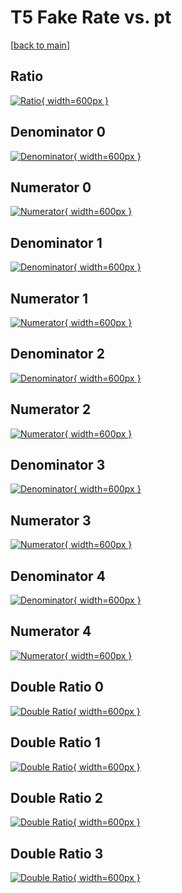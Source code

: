 # T5 Fake Rate vs. pt

[[back to main](./)]



## Ratio

[![Ratio](../mtv/var/T5_fakerate_pt.png){ width=600px }](../mtv/var/T5_fakerate_pt.pdf)

## Denominator 0

[![Denominator](../mtv/den/T5_fakerate_pt_den0.png){ width=600px }](../mtv/den/T5_fakerate_pt_den0.pdf)

## Numerator 0

[![Numerator](../mtv/num/T5_fakerate_pt_num0.png){ width=600px }](../mtv/num/T5_fakerate_pt_num0.pdf)

## Denominator 1

[![Denominator](../mtv/den/T5_fakerate_pt_den1.png){ width=600px }](../mtv/den/T5_fakerate_pt_den1.pdf)

## Numerator 1

[![Numerator](../mtv/num/T5_fakerate_pt_num1.png){ width=600px }](../mtv/num/T5_fakerate_pt_num1.pdf)

## Denominator 2

[![Denominator](../mtv/den/T5_fakerate_pt_den2.png){ width=600px }](../mtv/den/T5_fakerate_pt_den2.pdf)

## Numerator 2

[![Numerator](../mtv/num/T5_fakerate_pt_num2.png){ width=600px }](../mtv/num/T5_fakerate_pt_num2.pdf)

## Denominator 3

[![Denominator](../mtv/den/T5_fakerate_pt_den3.png){ width=600px }](../mtv/den/T5_fakerate_pt_den3.pdf)

## Numerator 3

[![Numerator](../mtv/num/T5_fakerate_pt_num3.png){ width=600px }](../mtv/num/T5_fakerate_pt_num3.pdf)

## Denominator 4

[![Denominator](../mtv/den/T5_fakerate_pt_den4.png){ width=600px }](../mtv/den/T5_fakerate_pt_den4.pdf)

## Numerator 4

[![Numerator](../mtv/num/T5_fakerate_pt_num4.png){ width=600px }](../mtv/num/T5_fakerate_pt_num4.pdf)

## Double Ratio 0

[![Double Ratio](../mtv/ratio/T5_fakerate_pt_ratio0.png){ width=600px }](../mtv/ratio/T5_fakerate_pt_ratio0.pdf)

## Double Ratio 1

[![Double Ratio](../mtv/ratio/T5_fakerate_pt_ratio1.png){ width=600px }](../mtv/ratio/T5_fakerate_pt_ratio1.pdf)

## Double Ratio 2

[![Double Ratio](../mtv/ratio/T5_fakerate_pt_ratio2.png){ width=600px }](../mtv/ratio/T5_fakerate_pt_ratio2.pdf)

## Double Ratio 3

[![Double Ratio](../mtv/ratio/T5_fakerate_pt_ratio3.png){ width=600px }](../mtv/ratio/T5_fakerate_pt_ratio3.pdf)

